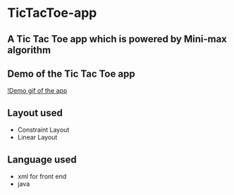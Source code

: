 # TicTacToe-app

## A Tic Tac Toe app which is powered by Mini-max algorithm

## Demo of the Tic Tac Toe app

[!Demo gif of the app](https://github.com/sakthivelan21/TicTacToe-app/blob/main/screenshots/app.gif?raw=true)

## Layout used 

+ Constraint Layout   
+ Linear Layout   

## Language used 

+ xml for front end   
+ java   
